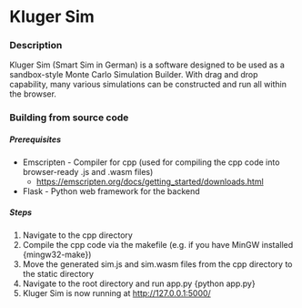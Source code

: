 # Kluger Sim
### Description
Kluger Sim (Smart Sim in German) is a software designed to be used as a sandbox-style Monte Carlo Simulation Builder.  With drag and drop capability, many various simulations can be constructed and run all within the browser.

### Building from source code
##### Prerequisites
- Emscripten - Compiler for cpp (used for compiling the cpp code into browser-ready .js and .wasm files)
  - https://emscripten.org/docs/getting_started/downloads.html
- Flask - Python web framework for the backend
##### Steps
1. Navigate to the cpp directory
2. Compile the cpp code via the makefile (e.g. if you have MinGW installed {mingw32-make})
3. Move the generated sim.js and sim.wasm files from the cpp directory to the static directory
4. Navigate to the root directory and run app.py {python app.py}
5. Kluger Sim is now running at http://127.0.0.1:5000/
